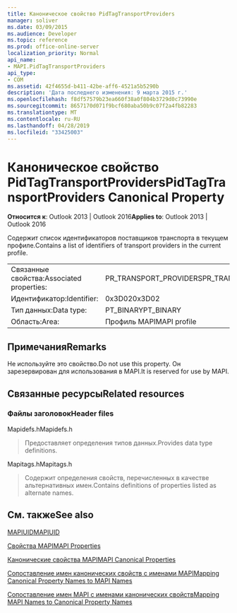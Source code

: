 ```yaml
---
title: Каноническое свойство PidTagTransportProviders
manager: soliver
ms.date: 03/09/2015
ms.audience: Developer
ms.topic: reference
ms.prod: office-online-server
localization_priority: Normal
api_name:
- MAPI.PidTagTransportProviders
api_type:
- COM
ms.assetid: 42f4655d-b411-42be-aff6-4521a5b5290b
description: 'Дата последнего изменения: 9 марта 2015 г.'
ms.openlocfilehash: f8df57579b23ea660f38a0f804b3729d0c73990e
ms.sourcegitcommit: 8657170d071f9bcf680aba50b9c07f2a4fb82283
ms.translationtype: MT
ms.contentlocale: ru-RU
ms.lasthandoff: 04/28/2019
ms.locfileid: "33425003"
---
```

# <a name="pidtagtransportproviders-canonical-property"></a><span data-ttu-id="15b39-103">Каноническое свойство PidTagTransportProviders</span><span class="sxs-lookup"><span data-stu-id="15b39-103">PidTagTransportProviders Canonical Property</span></span>

  
  
<span data-ttu-id="15b39-104">**Относится к**: Outlook 2013 | Outlook 2016</span><span class="sxs-lookup"><span data-stu-id="15b39-104">**Applies to**: Outlook 2013 | Outlook 2016</span></span> 
  
<span data-ttu-id="15b39-105">Содержит список идентификаторов поставщиков транспорта в текущем профиле.</span><span class="sxs-lookup"><span data-stu-id="15b39-105">Contains a list of identifiers of transport providers in the current profile.</span></span>
  
|||
|:-----|:-----|
|<span data-ttu-id="15b39-106">Связанные свойства:</span><span class="sxs-lookup"><span data-stu-id="15b39-106">Associated properties:</span></span>  <br/> |<span data-ttu-id="15b39-107">PR_TRANSPORT_PROVIDERS</span><span class="sxs-lookup"><span data-stu-id="15b39-107">PR_TRANSPORT_PROVIDERS</span></span>  <br/> |
|<span data-ttu-id="15b39-108">Идентификатор:</span><span class="sxs-lookup"><span data-stu-id="15b39-108">Identifier:</span></span>  <br/> |<span data-ttu-id="15b39-109">0x3D02</span><span class="sxs-lookup"><span data-stu-id="15b39-109">0x3D02</span></span>  <br/> |
|<span data-ttu-id="15b39-110">Тип данных:</span><span class="sxs-lookup"><span data-stu-id="15b39-110">Data type:</span></span>  <br/> |<span data-ttu-id="15b39-111">PT_BINARY</span><span class="sxs-lookup"><span data-stu-id="15b39-111">PT_BINARY</span></span>  <br/> |
|<span data-ttu-id="15b39-112">Область:</span><span class="sxs-lookup"><span data-stu-id="15b39-112">Area:</span></span>  <br/> |<span data-ttu-id="15b39-113">Профиль MAPI</span><span class="sxs-lookup"><span data-stu-id="15b39-113">MAPI profile</span></span>  <br/> |
   
## <a name="remarks"></a><span data-ttu-id="15b39-114">Примечания</span><span class="sxs-lookup"><span data-stu-id="15b39-114">Remarks</span></span>

<span data-ttu-id="15b39-115">Не используйте это свойство.</span><span class="sxs-lookup"><span data-stu-id="15b39-115">Do not use this property.</span></span> <span data-ttu-id="15b39-116">Он зарезервирован для использования в MAPI.</span><span class="sxs-lookup"><span data-stu-id="15b39-116">It is reserved for use by MAPI.</span></span>
  
## <a name="related-resources"></a><span data-ttu-id="15b39-117">Связанные ресурсы</span><span class="sxs-lookup"><span data-stu-id="15b39-117">Related resources</span></span>

### <a name="header-files"></a><span data-ttu-id="15b39-118">Файлы заголовок</span><span class="sxs-lookup"><span data-stu-id="15b39-118">Header files</span></span>

<span data-ttu-id="15b39-119">Mapidefs.h</span><span class="sxs-lookup"><span data-stu-id="15b39-119">Mapidefs.h</span></span>
  
> <span data-ttu-id="15b39-120">Предоставляет определения типов данных.</span><span class="sxs-lookup"><span data-stu-id="15b39-120">Provides data type definitions.</span></span>
    
<span data-ttu-id="15b39-121">Mapitags.h</span><span class="sxs-lookup"><span data-stu-id="15b39-121">Mapitags.h</span></span>
  
> <span data-ttu-id="15b39-122">Содержит определения свойств, перечисленных в качестве альтернативных имен.</span><span class="sxs-lookup"><span data-stu-id="15b39-122">Contains definitions of properties listed as alternate names.</span></span>
    
## <a name="see-also"></a><span data-ttu-id="15b39-123">См. также</span><span class="sxs-lookup"><span data-stu-id="15b39-123">See also</span></span>



[<span data-ttu-id="15b39-124">MAPIUID</span><span class="sxs-lookup"><span data-stu-id="15b39-124">MAPIUID</span></span>](mapiuid.md)


[<span data-ttu-id="15b39-125">Свойства MAPI</span><span class="sxs-lookup"><span data-stu-id="15b39-125">MAPI Properties</span></span>](mapi-properties.md)
  
[<span data-ttu-id="15b39-126">Канонические свойства MAPI</span><span class="sxs-lookup"><span data-stu-id="15b39-126">MAPI Canonical Properties</span></span>](mapi-canonical-properties.md)
  
[<span data-ttu-id="15b39-127">Сопоставление имен канонических свойств с именами MAPI</span><span class="sxs-lookup"><span data-stu-id="15b39-127">Mapping Canonical Property Names to MAPI Names</span></span>](mapping-canonical-property-names-to-mapi-names.md)
  
[<span data-ttu-id="15b39-128">Сопоставление имен MAPI с именами канонических свойств</span><span class="sxs-lookup"><span data-stu-id="15b39-128">Mapping MAPI Names to Canonical Property Names</span></span>](mapping-mapi-names-to-canonical-property-names.md)

